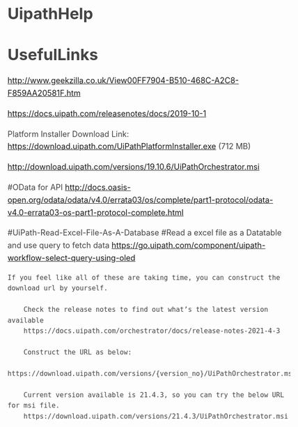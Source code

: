 # UipathHelp

# UsefulLinks
http://www.geekzilla.co.uk/View00FF7904-B510-468C-A2C8-F859AA20581F.htm


<style type="text/css">body{margin:40px auto;max-width:650px;line-height:1.6;font-size:18px;color:#444;padding:0 10px}h1,h2,h3{line-height:1.2}
</style>


https://docs.uipath.com/releasenotes/docs/2019-10-1

Platform Installer Download Link: https://download.uipath.com/UiPathPlatformInstaller.exe (712 MB)

http://download.uipath.com/versions/19.10.6/UiPathOrchestrator.msi


#OData for API
http://docs.oasis-open.org/odata/odata/v4.0/errata03/os/complete/part1-protocol/odata-v4.0-errata03-os-part1-protocol-complete.html



#UiPath-Read-Excel-File-As-A-Database
#Read a excel file as a Datatable and use query to fetch data
https://go.uipath.com/component/uipath-workflow-select-query-using-oled



    If you feel like all of these are taking time, you can construct the download url by yourself.

        Check the release notes to find out what’s the latest version available
        https://docs.uipath.com/orchestrator/docs/release-notes-2021-4-3

        Construct the URL as below:
        https://download.uipath.com/versions/{version_no}/UiPathOrchestrator.msi

        Current version available is 21.4.3, so you can try the below URL for msi file.
        https://download.uipath.com/versions/21.4.3/UiPathOrchestrator.msi
